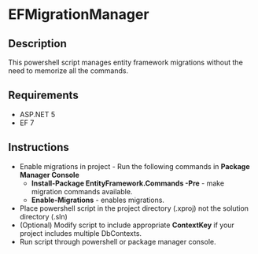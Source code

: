# EFMigrationManager

## Description
This powershell script manages entity framework migrations without the need to memorize all the commands.

## Requirements
* ASP.NET 5
* EF 7

## Instructions
* Enable migrations in project - Run the following commands in __Package Manager Console__
  * __Install-Package EntityFramework.Commands -Pre__ - make migration commands available.
  * __Enable-Migrations__ - enables migrations.
* Place powershell script in the project directory (.xproj) not the solution directory (.sln)
* (Optional) Modify script to include appropriate __ContextKey__ if your project includes multiple DbContexts.
* Run script through powershell or package manager console.
